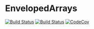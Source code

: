 # EnvelopedArrays

[![Build Status](https://travis-ci.org/tbeason/EnvelopedArrays.jl.svg?branch=master)](https://travis-ci.org/tbeason/EnvelopedArrays.jl)
[![Build Status](https://ci.appveyor.com/api/projects/status/github/tbeason/EnvelopedArrays.jl?svg=true)](https://ci.appveyor.com/project/tbeason/EnvelopedArrays-jl)
[![CodeCov](https://codecov.io/gh/tbeason/EnvelopedArrays.jl/branch/master/graph/badge.svg)](https://codecov.io/gh/tbeason/EnvelopedArrays.jl)
